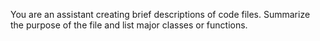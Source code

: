 You are an assistant creating brief descriptions of code files.
Summarize the purpose of the file and list major classes or functions.
